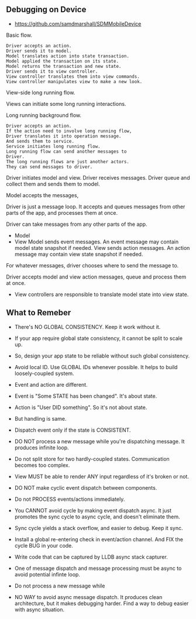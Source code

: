 Debugging on Device
-------------------

- https://github.com/samdmarshall/SDMMobileDevice


















Basic flow.

    Driver accepts an action.
    Driver sends it to model.
    Model translates action into state transaction.
    Model applied the transaction on its state.
    Model returns the transaction and new state.
    Driver sends it to view controller.
    View controller translates them into view commands.
    View controller manipulates view to make a new look.

View-side long running flow.


Views can initiate some long running interactions.

Long running background flow.

    Driver accepts an action.
    If the action need to involve long running flow, 
    Driver translates it into operation message.
    And sends them to service.
    Service initiates long running flow.
    Long running flow can send another messages to 
    Driver.
    The long running flows are just another actors.
    They can send messages to driver.


    


Driver initiates model and view.
Driver receives messages. Driver queue and collect them
and sends them to model.

Model accepts the messages, 


Driver is just a message loop. It accepts and queues messages 
from other parts of the app, and processes them at once.

Driver can take messages from any other parts of the app. 
- Model
- View
Model sends event messages. An event message may contain model
state snapshot if needed.
View sends action messages. An action message may contain view
state snapshot if needed.

For whatever messages, driver chooses where to send the message
to. 


Driver accepts model and view action messages, queue and process 
them at once.

- View controllers are responsible to translate model state into
  view state.

























What to Remeber
---------------
- There's NO GLOBAL CONSISTENCY. Keep it work without it.
- If your app require global state consistency, it cannot
be split to scale up.
- So, design your app state to be reliable without such
global consistency.
- Avoid local ID. Use GLOBAL IDs whenever possible. 
It helps to build loosely-coupled system.
- Event and action are different. 
- Event is "Some STATE has been changed". It's about state.
- Action is "User DID something". So it's not about state.
- But handling is same.
- Dispatch event only if the state is CONSISTENT.
- DO NOT process a new message while you're dispatching message.
It produces infinite loop.
- Do not split store for two hardly-coupled states.
Communication becomes too complex.
- View MUST be able to render ANY input regardless of it's 
broken or not.  
- DO NOT make cyclic event dispatch between components.
- Do not PROCESS events/actions immediately.
- You CANNOT avoid cycle by making event dispatch async.
It just promotes the sync cycle to async cycle, and doesn't
eliminate them. 
- Sync cycle yields a stack overflow, and easier to debug.
Keep it sync.
- Install a global re-entering check in event/action channel.
And FIX the cycle BUG in your code.
- Write code that can be captured by LLDB async stack capturer.

- One of message dispatch and message processing must be async to
avoid potential infinte loop.
- Do not process a new message while

- NO WAY to avoid async message dispatch. It produces clean 
architecture, but it makes debugging harder. Find a way to
debug easier with async situation.























